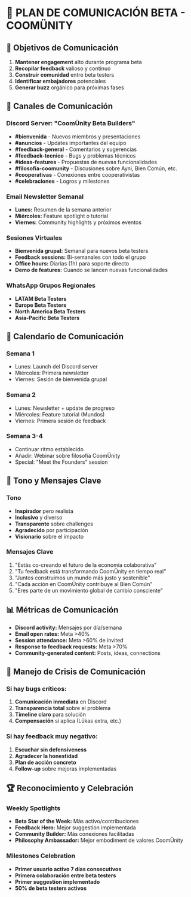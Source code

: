 # 📢 PLAN DE COMUNICACIÓN BETA - COOMÜNITY

## 🎯 Objetivos de Comunicación

1. **Mantener engagement** alto durante programa beta
2. **Recopilar feedback** valioso y continuo
3. **Construir comunidad** entre beta testers
4. **Identificar embajadores** potenciales
5. **Generar buzz** orgánico para próximas fases

## 📱 Canales de Comunicación

### Discord Server: "CoomÜnity Beta Builders"
- **#bienvenida** - Nuevos miembros y presentaciones
- **#anuncios** - Updates importantes del equipo
- **#feedback-general** - Comentarios y sugerencias
- **#feedback-tecnico** - Bugs y problemas técnicos
- **#ideas-features** - Propuestas de nuevas funcionalidades
- **#filosofia-coomunity** - Discusiones sobre Ayni, Bien Común, etc.
- **#cooperativas** - Conexiones entre cooperativistas
- **#celebraciones** - Logros y milestones

### Email Newsletter Semanal
- **Lunes:** Resumen de la semana anterior
- **Miércoles:** Feature spotlight o tutorial
- **Viernes:** Community highlights y próximos eventos

### Sesiones Virtuales
- **Bienvenida grupal:** Semanal para nuevos beta testers
- **Feedback sessions:** Bi-semanales con todo el grupo
- **Office hours:** Diarias (1h) para soporte directo
- **Demo de features:** Cuando se lancen nuevas funcionalidades

### WhatsApp Grupos Regionales
- **LATAM Beta Testers**
- **Europe Beta Testers**  
- **North America Beta Testers**
- **Asia-Pacific Beta Testers**

## 📅 Calendario de Comunicación

### Semana 1
- Lunes: Launch del Discord server
- Miércoles: Primera newsletter
- Viernes: Sesión de bienvenida grupal

### Semana 2
- Lunes: Newsletter + update de progreso
- Miércoles: Feature tutorial (Mundos)
- Viernes: Primera sesión de feedback

### Semana 3-4
- Continuar ritmo establecido
- Añadir: Webinar sobre filosofía CoomÜnity
- Special: "Meet the Founders" session

## 🎤 Tono y Mensajes Clave

### Tono
- **Inspirador** pero realista
- **Inclusivo** y diverso
- **Transparente** sobre challenges
- **Agradecido** por participación
- **Visionario** sobre el impacto

### Mensajes Clave
1. "Estás co-creando el futuro de la economía colaborativa"
2. "Tu feedback está transformando CoomÜnity en tiempo real"
3. "Juntos construimos un mundo más justo y sostenible"
4. "Cada acción en CoomÜnity contribuye al Bien Común"
5. "Eres parte de un movimiento global de cambio consciente"

## 📊 Métricas de Comunicación

- **Discord activity:** Mensajes por día/semana
- **Email open rates:** Meta >40%
- **Session attendance:** Meta >60% de invited
- **Response to feedback requests:** Meta >70%
- **Community-generated content:** Posts, ideas, connections

## 🚨 Manejo de Crisis de Comunicación

### Si hay bugs críticos:
1. **Comunicación inmediata** en Discord
2. **Transparencia total** sobre el problema
3. **Timeline claro** para solución
4. **Compensación** si aplica (Lükas extra, etc.)

### Si hay feedback muy negativo:
1. **Escuchar sin defensiveness**
2. **Agradecer la honestidad**
3. **Plan de acción concreto**
4. **Follow-up** sobre mejoras implementadas

## 🏆 Reconocimiento y Celebración

### Weekly Spotlights
- **Beta Star of the Week:** Más activo/contribuciones
- **Feedback Hero:** Mejor suggestion implementada
- **Community Builder:** Más conexiones facilitadas
- **Philosophy Ambassador:** Mejor embodiment de valores CoomÜnity

### Milestones Celebration
- **Primer usuario activo 7 días consecutivos**
- **Primera colaboración entre beta testers**
- **Primer suggestion implementado**
- **50% de beta testers activos**
